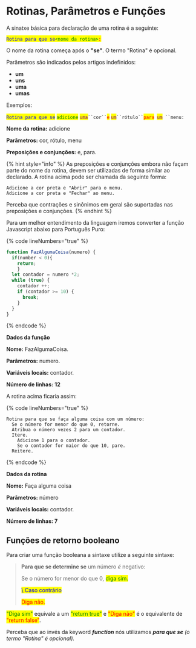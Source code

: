 # Rotinas, Parâmetros e Funções

A sinatxe básica para declaração de uma rotina é a seguinte:

<mark style="color:blue;">`Rotina para que se`</mark><mark style="color:green;">`<nome da rotina>`</mark><mark style="color:red;">`:`</mark>

O nome da rotina começa após o **"se"**. O termo "Rotina" é opcional.

Parâmetros são indicados pelos artigos indefinidos:&#x20;

* **um**
* **uns**
* **uma**
* **umas**

Exemplos:

<mark style="color:blue;">`Rotina para que se`</mark> <mark style="color:green;">`adicione`</mark> <mark style="color:purple;">`uma`</mark>` ``cor`` `<mark style="color:red;">`e`</mark> <mark style="color:purple;">`um`</mark>` ``rótulo`` `<mark style="color:red;">`para`</mark>` `<mark style="color:purple;">`um`</mark>` ``menu:`

**Nome da rotina:** adicione

**Parâmetros:** cor, rótulo, menu

**Preposições e conjunções:** e, para.

{% hint style="info" %}
As preposições e conjunções embora não façam parte do nome da rotina, devem ser utilizadas de forma similar ao declarado. A rotina acima pode ser chamada da seguinte forma:

```
Adicione a cor preta e "Abrir" para o menu.
Adicione a cor preta e "Fechar" ao menu.
```

Perceba que contrações e sinônimos em geral são suportadas nas preposições e conjunções.
{% endhint %}





Para um melhor entendimento da linguagem iremos converter a função Javascript abaixo para Português Puro:

{% code lineNumbers="true" %}
```javascript
function FazAlgumaCoisa(numero) {
  if(number < 0){
    return;
    }
  let contador = numero *2;
  while (true) {
    contador ++;
    if (contador >= 10) {
      break;
    }
  }
}
```
{% endcode %}

**Dados da função**

**Nome:** FazAlgumaCoisa.

**Parâmetros:** numero.

**Variáveis locais:** contador.

**Número de linhas:** **12**



A rotina acima ficaria assim:

{% code lineNumbers="true" %}
```textile
Rotina para que se faça alguma coisa com um número:
  Se o número for menor do que 0, retorne.
  Atribua o número vezes 2 para um contador.
  Itere.
    Adicione 1 para o contador.
    Se o contador for maior do que 10, pare.
  Reitere.
```
{% endcode %}

**Dados da rotina**

**Nome:** Faça alguma coisa

**Parâmetros:** número

**Variáveis locais:** contador.

**Número de linhas: 7**

## Funções de retorno booleano

Para criar uma função booleana a sintaxe utilize a seguinte sintaxe:

> **Para que se determine se** um número _é_ negativo:&#x20;
>
> &#x20; Se o número for menor do que 0, <mark style="color:green;">diga sim.</mark>&#x20;
>
> &#x20; <mark style="color:blue;">\ Caso contrário</mark>
>
> &#x20; <mark style="color:red;">Diga não.</mark>

<mark style="color:green;">"Diga sim"</mark> equivale a um <mark style="color:green;">"return true"</mark> e <mark style="color:red;">"Diga não"</mark> é o equivalente de <mark style="color:red;">"return false"</mark>.

Perceba que ao invés da keyword _**function**_ nós utilizamos _**para que se** (o termo "Rotina" é opcional)._



